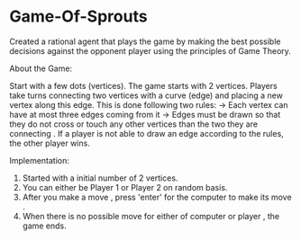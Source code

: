 # Game-Of-Sprouts
Created a rational agent that plays the game by making the best possible decisions against the opponent player using the principles of Game Theory.

About the Game:

Start with a few dots (vertices). The game starts with 2 vertices. Players take turns connecting two vertices with a curve (edge) and placing a new vertex along this edge. 
This is done following two rules: 
-> Each vertex can have at most three edges coming from it 
-> Edges must be drawn so that they do not cross or touch any other vertices than the two they are 
   connecting .
If a player is not able to draw an edge according to the rules, the other player wins. 

Implementation:

1) Started with a initial number of 2 vertices.
2) You can either be Player 1 or Player 2 on random basis.
3) After you make a move , press 'enter' for the computer to make its move .
4) When there is no possible move for either of computer or player , the game ends.

